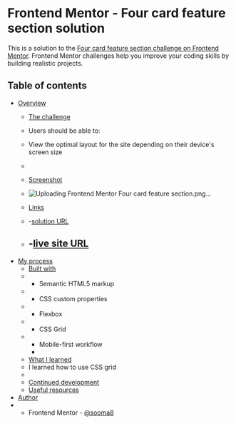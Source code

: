 # Frontend Mentor - Four card feature section solution

This is a solution to the [Four card feature section challenge on Frontend Mentor](https://www.frontendmentor.io/challenges/four-card-feature-section-weK1eFYK). Frontend Mentor challenges help you improve your coding skills by building realistic projects. 

## Table of contents

- [Overview](#overview)
  - [The challenge](#the-challenge)
  - Users should be able to:

  - View the optimal layout for the site depending on their device's screen size
  - 
  - [Screenshot](#screenshot)
  - ![Uploading Frontend Mentor Four card feature section.png…]()

  - [Links](#links)
  - -[solution URL](https://github.com/Sooma8/four-card-feature-section)
  - -[live site URL](https://fourcard-feature-section-solution.netlify.app/)
    - 
- [My process](#my-process)
  - [Built with](#built-with)
  - - Semantic HTML5 markup
  - - CSS custom properties
  - - Flexbox
  - - CSS Grid
  - - Mobile-first workflow
    - 
  - [What I learned](#what-i-learned)
  - I learned how to use CSS grid
  - 
  - [Continued development](#continued-development)
  - [Useful resources](#useful-resources)
- [Author](#author)
- - Frontend Mentor - [@sooma8](https://www.frontendmentor.io/profile/Sooma8)

